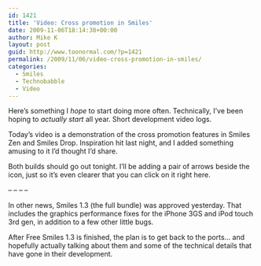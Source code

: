 ```yaml
---
id: 1421
title: 'Video: Cross promotion in Smiles'
date: 2009-11-06T18:14:38+00:00
author: Mike K
layout: post
guid: http://www.toonormal.com/?p=1421
permalink: /2009/11/06/video-cross-promotion-in-smiles/
categories:
  - Smiles
  - Technobabble
  - Video
---
```

Here&#8217;s something I _hope_ to start doing more often. Technically, I&#8217;ve been hoping to _actually start_ all year. Short development video logs.

Today&#8217;s video is a demonstration of the cross promotion features in Smiles Zen and Smiles Drop. Inspiration hit last night, and I added something amusing to it I&#8217;d thought I&#8217;d share.



Both builds should go out tonight. I&#8217;ll be adding a pair of arrows beside the icon, just so it&#8217;s even clearer that you can click on it right here.

&#8211; &#8211; &#8211; &#8211;

In other news, Smiles 1.3 (the full bundle) was approved yesterday. That includes the graphics performance fixes for the iPhone 3GS and iPod touch 3rd gen, in addition to a few other little bugs.

After Free Smiles 1.3 is finished, the plan is to get back to the ports&#8230; and hopefully actually talking about them and some of the technical details that have gone in their development.
